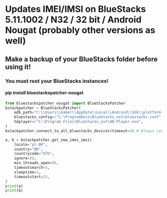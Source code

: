 # Updates IMEI/IMSI on BlueStacks 5.11.1002 / N32 / 32 bit / Android Nougat (probably other versions as well)

## Make a backup of your BlueStacks folder before using it! 

### You must root your BlueStacks instances! 

#### pip install bluestackspatcher-nougat 

```python
from bluestackspatcher_nougat import BlueStacksPatcher
bstackpatcher = BlueStacksPatcher(
    adb_path="C:\\Users\\Gamer\\AppData\\Local\\Android\\Sdk\\platform-tools\\adb.exe",
    bluestacks_config=r"C:\ProgramData\BlueStacks_nxt\bluestacks.conf",
    hdplayer=r"C:\Program Files\BlueStacks_nxt\HD-Player.exe",
)
bstackpatcher.connect_to_all_bluestacks_devices(timeout=3) # Always connect to all devices before you do any action

a, b = bstackpatcher.get_new_imei_imsi(
    locale="pt-BR",
    country="BR",
    countrycode="076",
    ignore=(),
    min_threads_open=95,
    timeoutsearch=5,
    sleeptime=1,
    timeoutstart=35,
)
print(a)
print(b)

```
